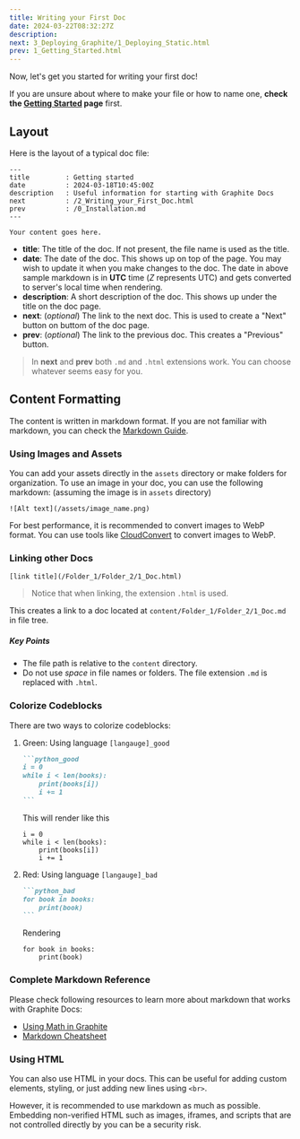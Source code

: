 ```yaml
---
title: Writing your First Doc
date: 2024-03-22T08:32:27Z
description:
next: 3_Deploying_Graphite/1_Deploying_Static.html
prev: 1_Getting_Started.html
---
```


Now, let's get you started for writing your first doc!

If you are unsure about where to make your file or how to name one, **check the [Getting Started](/1_Getting_Started.html#creating-docs-and-folders) page** first.

## Layout

Here is the layout of a typical doc file:

```text
---
title         : Getting started
date          : 2024-03-18T10:45:00Z
description   : Useful information for starting with Graphite Docs
next          : /2_Writing_your_First_Doc.html
prev          : /0_Installation.md
---

Your content goes here.
```

- **title**: The title of the doc. If not present, the file name is used as the title.
- **date**: The date of the doc. This shows up on top of the page. You may wish to update it when you make changes to the doc. The date in above sample markdown is in **UTC** time (_Z_ represents UTC) and gets converted to server's local time when rendering.
- **description**: A short description of the doc. This shows up under the title on the doc page.
- **next**: (_optional_) The link to the next doc. This is used to create a "Next" button on buttom of the doc page.
- **prev**: (_optional_) The link to the previous doc. This creates a "Previous" button.

> In **next** and **prev** both `.md` and `.html` extensions work. You can choose whatever seems easy for you.

## Content Formatting

The content is written in markdown format. If you are not familiar with markdown, you can check the [Markdown Guide](https://www.markdownguide.org/).

### Using Images and Assets

You can add your assets directly in the `assets` directory or make folders for organization. To use an image in your doc, you can use the following markdown: (assuming the image is in `assets` directory)

```text
![Alt text](/assets/image_name.png)
```

For best performance, it is recommended to convert images to WebP format. You can use tools like [CloudConvert](https://cloudconvert.com/webp-converter) to convert images to WebP.

### Linking other Docs

```text
[link title](/Folder_1/Folder_2/1_Doc.html)
```

> Notice that when linking, the extension `.html` is used.

This creates a link to a doc located at `content/Folder_1/Folder_2/1_Doc.md` in file tree.

##### Key Points

- The file path is relative to the `content` directory.
- Do not use _space_ in file names or folders. The file extension `.md` is replaced with `.html`.

### Colorize Codeblocks

There are two ways to colorize codeblocks:

1. Green: Using language `[langauge]_good`

   ````markdown
   ```python_good
   i = 0
   while i < len(books):
       print(books[i])
       i += 1
   ```
   ````

   This will render like this

   ```python_good
   i = 0
   while i < len(books):
       print(books[i])
       i += 1
   ```

2. Red: Using language `[langauge]_bad`

   ````markdown
   ```python_bad
   for book in books:
       print(book)
   ```
   ````

   Rendering

   ```python_bad
   for book in books:
       print(book)
   ```

### Complete Markdown Reference

Please check following resources to learn more about markdown that works with Graphite Docs:

- [Using Math in Graphite](/4_Markdown/4_Using_Math_in_Graphite.html)
- [Markdown Cheatsheet](/4_Markdown/5_Markdown_Cheatsheet.html)

### Using HTML

You can also use HTML in your docs. This can be useful for adding custom elements, styling, or just adding new lines using `<br>`.

However, it is recommended to use markdown as much as possible. Embedding non-verified HTML such as images, iframes, and scripts that are not controlled directly by you can be a security risk.
